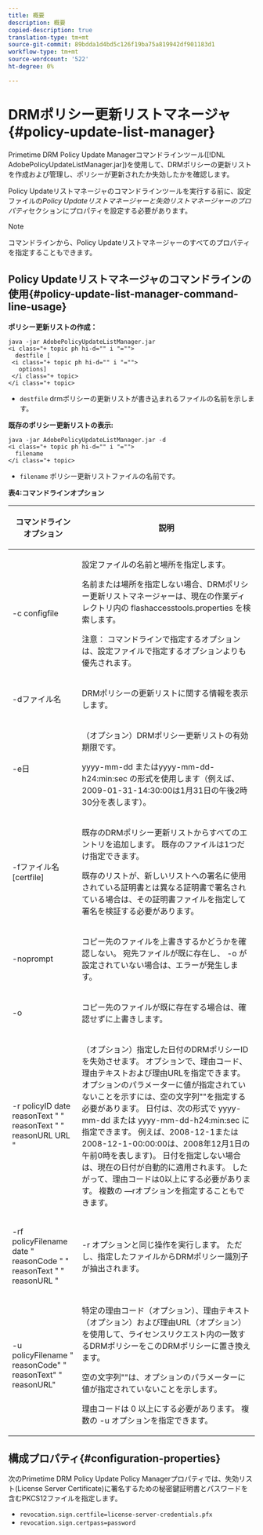 ```yaml
---
title: 概要
description: 概要
copied-description: true
translation-type: tm+mt
source-git-commit: 89bdda1d4bd5c126f19ba75a819942df901183d1
workflow-type: tm+mt
source-wordcount: '522'
ht-degree: 0%

---
```



# DRMポリシー更新リストマネージャ{#policy-update-list-manager}

Primetime DRM Policy Update Managerコマンドラインツール([!DNL AdobePolicyUpdateListManager.jar])を使用して、DRMポリシーの更新リストを作成および管理し、ポリシーが更新されたか失効したかを確認します。

Policy Updateリストマネージャのコマンドラインツールを実行する前に、設定ファイルの&#x200B;*Policy Updateリストマネージャーと失効リストマネージャーのプロパティ*&#x200B;セクションにプロパティを設定する必要があります。

>[!NOTE]
>
>コマンドラインから、Policy Updateリストマネージャーのすべてのプロパティを指定することもできます。

## Policy Updateリストマネージャのコマンドラインの使用{#policy-update-list-manager-command-line-usage}

**ポリシー更新リストの作成：**

```
java -jar AdobePolicyUpdateListManager.jar  
<i class="+ topic ph hi-d="" i "="">
  destfile [ 
 <i class="+ topic ph hi-d="" i "="">
   options]  
 </i class="+ topic> 
</i class="+ topic>
```

* `destfile` drmポリシーの更新リストが書き込まれるファイルの名前を示します。

**既存のポリシー更新リストの表示:**

```
java -jar AdobePolicyUpdateListManager.jar -d  
<i class="+ topic ph hi-d="" i "="">
  filename 
</i class="+ topic>
```

* `filename` ポリシー更新リストファイルの名前です。

**表4:コマンドラインオプション**

<table frame="all" colsep="1" rowsep="1" class="+ topic/table adobe-d/table " id="table_ghb_jqy_n4">  
 <thead class="- topic/thead "> 
  <tr rowsep="1" class="- topic/row "> 
   <th colname="1" class="- topic/entry entry"> <p class="- topic/p ">コマンドラインオプション </p> </th> 
   <th colname="2" class="- topic/entry entry"> <p class="- topic/p ">説明 </p> </th> 
  </tr> 
 </thead>
 <tbody class="- topic/tbody "> 
  <tr rowsep="1" class="- topic/row "> 
   <td colname="1" class="- topic/entry "> <span class="+ topic/ph pr-d/codeph codeph"> -c configfile  </span> </td> 
   <td colname="2" class="- topic/entry "> <p class="- topic/p ">設定ファイルの名前と場所を指定します。 </p> <p class="- topic/p ">名前または場所を指定しない場合、DRMポリシー更新リストマネージャーは、現在の作業ディレクトリ内の<span class="filepath"> flashaccesstools.properties </span>を検索します。 </p> <p>注意： コマンドラインで指定するオプションは、設定ファイルで指定するオプションよりも優先されます。 </p> </td> 
  </tr> 
  <tr rowsep="1" class="- topic/row "> 
   <td colname="1" class="- topic/entry "> <p class="- topic/p "> <span class="+ topic/ph pr-d/codeph codeph"> -dファイル名  </span> </p> </td> 
   <td colname="2" class="- topic/entry "> <p class="- topic/p ">DRMポリシーの更新リストに関する情報を表示します。 </p> </td> 
  </tr> 
  <tr rowsep="1" class="- topic/row "> 
   <td colname="1" class="- topic/entry "> <span class="+ topic/ph pr-d/codeph codeph"> -e日  </span> </td> 
   <td colname="2" class="- topic/entry "> <p>（オプション）DRMポリシー更新リストの有効期限です。 </p> <p><span class="+ topic/ph pr-d/codeph codeph">yyyy-mm-dd </span>または<span class="+ topic/ph pr-d/codeph codeph">yyyy-mm-dd-h24:min:sec </span>の形式を使用します（例えば、2009-01-31-14:30:00は1月31日の午後2時30分を表します）。 </p> </td> 
  </tr> 
  <tr rowsep="1" class="- topic/row "> 
   <td colname="1" class="- topic/entry "> <span class="+ topic/ph pr-d/codeph codeph"> -fファイル名[certfile]  </span> </td> 
   <td colname="2" class="- topic/entry "> <p class="- topic/p ">既存のDRMポリシー更新リストからすべてのエントリを追加します。 既存のファイルは1つだけ指定できます。 </p> <p class="- topic/p ">既存のリストが、新しいリストへの署名に使用されている証明書とは異なる証明書で署名されている場合は、その証明書ファイルを指定して署名を検証する必要があります。 </p> </td> 
  </tr> 
  <tr rowsep="1" class="- topic/row "> 
   <td colname="1" class="- topic/entry "> <span class="+ topic/ph pr-d/codeph codeph"> -noprompt  </span> </td> 
   <td colname="2" class="- topic/entry "> <p class="- topic/p ">コピー先のファイルを上書きするかどうかを確認しない。 宛先ファイルが既に存在し、<span class="codeph"> -o </span>が設定されていない場合は、エラーが発生します。 </p> </td> 
  </tr> 
  <tr rowsep="1" class="- topic/row "> 
   <td colname="1" class="- topic/entry "> <span class="codeph"> -o  </span> </td> 
   <td colname="2" class="- topic/entry "> <p class="- topic/p ">コピー先のファイルが既に存在する場合は、確認せずに上書きします。 </p> </td> 
  </tr> 
  <tr rowsep="1" class="- topic/row "> 
   <td colname="1" class="- topic/entry "> <span class="+ topic/ph pr-d/codeph codeph"> -r policyID  </span> <span class="+ topic/ph pr-d/codeph codeph"> date  </span> reasonText  <span class="+ topic/ph pr-d/codeph codeph"> " "  </span>reasonText  <span class="+ topic/ph pr-d/codeph codeph"> " "  </span>reasonURL  <span class="+ topic/ph pr-d/codeph codeph">  </span>URL " </td> 
   <td colname="2" class="- topic/entry "> <p class="- topic/p ">（オプション）指定した日付のDRMポリシーIDを失効させます。 オプションで、理由コード、理由テキストおよび理由URLを指定できます。 オプションのパラメーターに値が指定されていないことを示すには、空の文字列""を指定する必要があります。 日付は、次の形式で<span class="+ topic/ph pr-d/codeph codeph"> yyyy-mm-dd </span>または<span class="+ topic/ph pr-d/codeph codeph"> yyyy-mm-dd-h24:min:sec </span>に指定できます。 例えば、2008-12-1または2008-12-1-00:00:00は、2008年12月1日の午前0時を表します)。 日付を指定しない場合は、現在の日付が自動的に適用されます。 したがって、理由コードは0以上にする必要があります。 複数の —rオプションを指定することもできます。 </p> </td> 
  </tr> 
  <tr rowsep="1" class="- topic/row "> 
   <td colname="1" class="- topic/entry "> <p class="- topic/p ">-rf <span class="+ topic/ph pr-d/codeph codeph"> policyFilename </span> <span class="+ topic/ph pr-d/codeph codeph"> date </span> " <span class="+ topic/ph pr-d/codeph codeph"> reasonCode </span>" " <span class="+ topic/ph pr-d/codeph codeph"> reasonText </span>" " <span class="+ topic/ph pr-d/codeph codeph"> reasonURL </span>" </p> </td> 
   <td colname="2" class="- topic/entry "> <p class="- topic/p "><span class="codeph"> -r </span>オプションと同じ操作を実行します。 ただし、指定したファイルからDRMポリシー識別子が抽出されます。 </p> </td> 
  </tr> 
  <tr rowsep="0" class="- topic/row "> 
   <td colname="1" class="- topic/entry "> <span class="codeph"> -u policyFilename " reasonCode" " reasonText" " reasonURL"  </span> </td> 
   <td colname="2" class="- topic/entry "> <p>特定の理由コード（オプション）、理由テキスト（オプション）および理由URL（オプション）を使用して、ライセンスリクエスト内の一致するDRMポリシーをこのDRMポリシーに置き換えます。 </p> <p>空の文字列""は、オプションのパラメーターに値が指定されていないことを示します。 </p> <p>理由コードは<span class="codeph"> 0 </span>以上にする必要があります。 複数の<span class="codeph"> -u </span>オプションを指定できます。 </p> </td> 
  </tr> 
 </tbody> 
</table>

## 構成プロパティ{#configuration-properties}

次のPrimetime DRM Policy Update Policy Managerプロパティでは、失効リスト(License Server Certificate)に署名するための秘密鍵証明書とパスワードを含むPKCS12ファイルを指定します。

* `revocation.sign.certfile=license-server-credentials.pfx`
* `revocation.sign.certpass=password`
